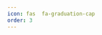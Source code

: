 ```yaml
---
icon: fas  fa-graduation-cap
order: 3
---
```


<script>
window.location.href = "/tjguru.com/categories/gatech/";
</script>